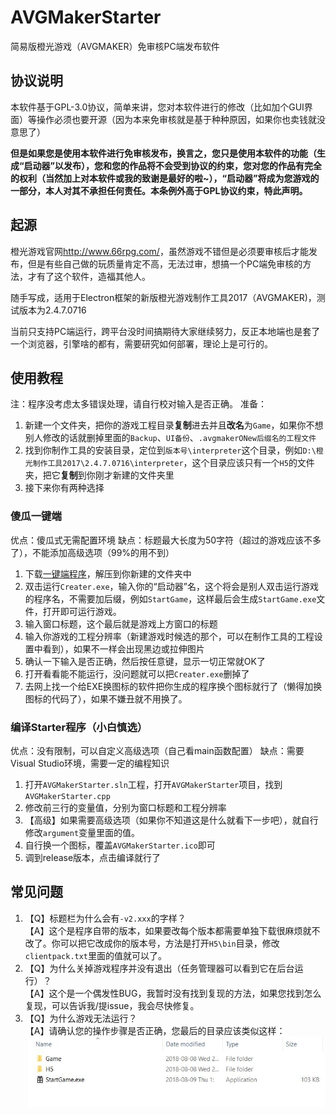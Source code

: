 # AVGMakerStarter
简易版橙光游戏（AVGMAKER）免审核PC端发布软件

## 协议说明
本软件基于GPL-3.0协议，简单来讲，您对本软件进行的修改（比如加个GUI界面）等操作必须也要开源（因为本来免审核就是基于种种原因，如果你也卖钱就没意思了）

**但是如果您是使用本软件进行免审核发布，换言之，您只是使用本软件的功能（生成“启动器”以发布），您和您的作品将不会受到协议的约束，您对您的作品有完全的权利（当然加上对本软件或我的致谢是最好的啦~），“启动器”将成为您游戏的一部分，本人对其不承担任何责任。本条例外高于GPL协议约束，特此声明。**

## 起源
橙光游戏官网<http://www.66rpg.com/>，虽然游戏不错但是必须要审核后才能发布，但是有些自己做的玩质量肯定不高，无法过审，想搞一个PC端免审核的方法，才有了这个软件，造福其他人。

随手写成，适用于Electron框架的新版橙光游戏制作工具2017（AVGMAKER)，测试版本为2.4.7.0716

当前只支持PC端运行，跨平台没时间搞期待大家继续努力，反正本地端也是套了一个浏览器，引擎啥的都有，需要研究如何部署，理论上是可行的。

## 使用教程
注：程序没考虑太多错误处理，请自行校对输入是否正确。
准备：
1. 新建一个文件夹，把你的游戏工程目录**复制**进去并且**改名**为`Game`，如果你不想别人修改的话就删掉里面的`Backup`、`UI备份`、`.avgmakerONew后缀名的工程文件`
2. 找到你制作工具的安装目录，定位到`版本号\interpreter`这个目录，例如`D:\橙光制作工具2017\2.4.7.0716\interpreter`，这个目录应该只有一个`H5`的文件夹，把它**复制**到你刚才新建的文件夹里
3. 接下来你有两种选择
### 傻瓜一键端
优点：傻瓜式无需配置环境
缺点：标题最大长度为50字符（超过的游戏应该不多了），不能添加高级选项（99%的用不到）
1. 下载[一键端程序](https://github.com/MXWXZ/AVGMakerStarter/releases)，解压到你新建的文件夹中
2. 双击运行`Creater.exe`，输入你的“启动器”名，这个将会是别人双击运行游戏的程序名，不需要加后缀，例如`StartGame`，这样最后会生成`StartGame.exe`文件，打开即可运行游戏。
3. 输入窗口标题，这个最后就是游戏上方窗口的标题
4. 输入你游戏的工程分辨率（新建游戏时候选的那个，可以在制作工具的工程设置中看到），如果不一样会出现黑边或拉伸图片
5. 确认一下输入是否正确，然后按任意键，显示一切正常就OK了
6. 打开看看能不能运行，没问题就可以把`Creater.exe`删掉了
6. 去网上找一个给EXE换图标的软件把你生成的程序换个图标就行了（懒得加换图标的代码了），如果不嫌丑就不用换了。

### 编译Starter程序（小白慎选）
优点：没有限制，可以自定义高级选项（自己看main函数配置）
缺点：需要Visual Studio环境，需要一定的编程知识
1. 打开`AVGMakerStarter.sln`工程，打开`AVGMakerStarter`项目，找到`AVGMakerStarter.cpp`
2. 修改前三行的变量值，分别为窗口标题和工程分辨率
3. 【高级】如果需要高级选项（如果你不知道这是什么就看下一步吧），就自行修改`argument`变量里面的值。
4. 自行换一个图标，覆盖`AVGMakerStarter.ico`即可
4. 调到release版本，点击编译就行了

## 常见问题
1. 【Q】标题栏为什么会有`-v2.xxx`的字样？\
【A】这个是程序自带的版本，如果要改每个版本都需要单独下载很麻烦就不改了。你可以把它改成你的版本号，方法是打开`H5\bin`目录，修改`clientpack.txt`里面的值就可以了。
2. 【Q】为什么关掉游戏程序并没有退出（任务管理器可以看到它在后台运行）？\
【A】这个是一个偶发性BUG，我暂时没有找到复现的方法，如果您找到怎么复现，可以告诉我/提issue，我会尽快修复。
2. 【Q】为什么游戏无法运行？\
【A】请确认您的操作步骤是否正确，您最后的目录应该类似这样：
![img](https://raw.githubusercontent.com/MXWXZ/AVGMakerStarter/master/assets/1.jpg)